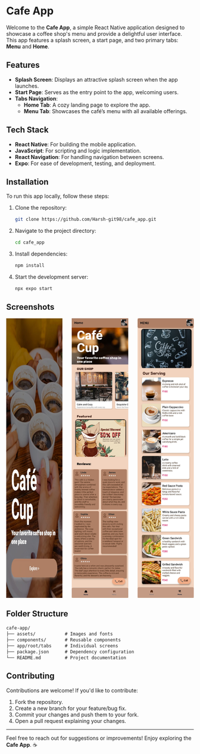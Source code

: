 # Cafe App

Welcome to the **Cafe App**, a simple React Native application designed to showcase a coffee shop's menu and provide a delightful user interface. This app features a splash screen, a start page, and two primary tabs: **Menu** and **Home**.

## Features

- **Splash Screen**: Displays an attractive splash screen when the app launches.
- **Start Page**: Serves as the entry point to the app, welcoming users.
- **Tabs Navigation**:
  - **Home Tab**: A cozy landing page to explore the app.
  - **Menu Tab**: Showcases the café’s menu with all available offerings.

## Tech Stack

- **React Native**: For building the mobile application.
- **JavaScript**: For scripting and logic implementation.
- **React Navigation**: For handling navigation between screens.
- **Expo**: For ease of development, testing, and deployment.

## Installation

To run this app locally, follow these steps:

1. Clone the repository:
   ```bash
   git clone https://github.com/Harsh-git98/cafe_app.git
   ```

2. Navigate to the project directory:
   ```bash
   cd cafe_app
   ```

3. Install dependencies:
   ```bash
   npm install
   ```

4. Start the development server:
   ```bash
   npx expo start
   ```


## Screenshots

<div style="display: flex; justify-content: space-between;">

<img src="assets/appimg/start.jpeg" alt="Start Page" style="width: 30%;"/>

<img src="assets/appimg/homepage.jpeg" alt="Home Tab" style="width: 30%;"/>

<img src="assets/appimg/menupage.jpeg" alt="Menu Tab" style="width: 30%;"/>

</div>

## Folder Structure

```plaintext
cafe-app/
├── assets/           # Images and fonts
├── components/       # Reusable components
├── app/root/tabs     # Individual screens
├── package.json      # Dependency configuration
└── README.md         # Project documentation
```

## Contributing

Contributions are welcome! If you'd like to contribute:

1. Fork the repository.
2. Create a new branch for your feature/bug fix.
3. Commit your changes and push them to your fork.
4. Open a pull request explaining your changes.



---

Feel free to reach out for suggestions or improvements! Enjoy exploring the **Cafe App**. ☕

